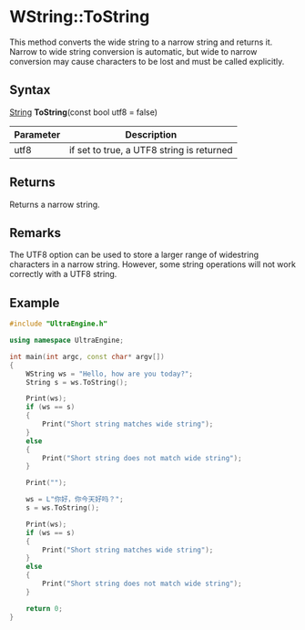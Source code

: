 # WString::ToString
This method converts the wide string to a narrow string and returns it. Narrow to wide string conversion is automatic, but wide to narrow conversion may cause characters to be lost and must be called explicitly.

## Syntax
[String](String.md) **ToString**(const bool utf8 = false)

| Parameter | Description |
|---|---|
| utf8 | if set to true, a UTF8 string is returned |

## Returns
Returns a narrow string.

## Remarks
The UTF8 option can be used to store a larger range of widestring characters in a narrow string. However, some string operations will not work correctly with a UTF8 string.

## Example

```c++
#include "UltraEngine.h"

using namespace UltraEngine;

int main(int argc, const char* argv[])
{
    WString ws = "Hello, how are you today?";
    String s = ws.ToString();

    Print(ws);
    if (ws == s)
    {
        Print("Short string matches wide string");
    }
    else
    {
        Print("Short string does not match wide string");
    }

    Print("");

    ws = L"你好，你今天好吗？";
    s = ws.ToString();

    Print(ws);
    if (ws == s)
    {
        Print("Short string matches wide string");
    }
    else
    {
        Print("Short string does not match wide string");
    }

    return 0;
}
```

